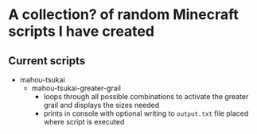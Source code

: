 # A collection? of random Minecraft scripts I have created

## Current scripts

* mahou-tsukai
  * mahou-tsukai-greater-grail
    * loops through all possible combinations to activate the greater grail and displays the sizes needed
    * prints in console with optional writing to `output.txt` file placed where script is executed
